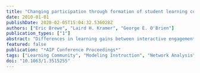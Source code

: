 ```yaml
---
title: "Changing participation through formation of student learning communities"
date: 2010-01-01
publishDate: 2020-02-05T15:04:32.536028Z
authors: ["Eric Brewe", "Laird H. Kramer", "George E. O'Brien"]
publication_types: ["1"]
abstract: "Differences in learning gains between interactive engagement and lecture instructional practices have been well documented and yet the ways in which students participate in each of these learning environments are not clearly established. We use social network analysis as one way to establish differences the participation of students in lecture sections and students in Modeling Instruction, a curriculum that uses interactive engagement. One primary difference in the way students participate in the two instructional practices is that students in Modeling Instruction classes form learning communities and students in lecture classes remain isolated. Students in Modeling Instruction sections report ten times greater numbers of ties between students than those in lecture sections, forming richer and more deeply connected networks. We interpret these differences in terms of a participationist view on learning and as an explanatory mechanism for understanding documented differences in learning gains in the two settings. © 2010 American Institute of Physics."
featured: false
publication: "*AIP Conference Proceedings*"
tags: ["Learning Community", "Modeling Instruction", "Network Analysis", "Participation"]
doi: "10.1063/1.3515255"
---
```


